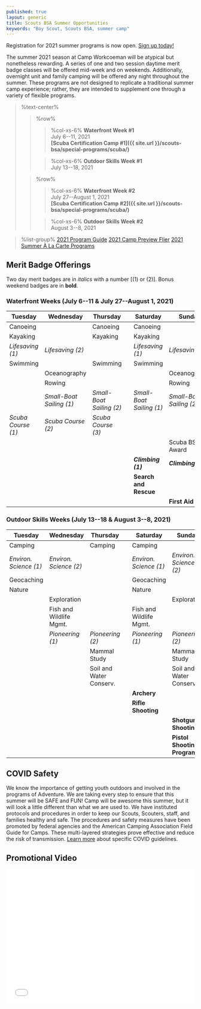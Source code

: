 ```yaml
---
published: true
layout: generic
title: Scouts BSA Summer Opportunities
keywords: "Boy Scout, Scouts BSA, summer camp"
---
```


<div class="alert alert-info">
Registration for 2021 summer programs is now open.
<a href="{{ site.url }}/scouts-bsa/register/">
Sign up today!</a>
</div>

The summer 2021 season at Camp Workcoeman will be atypical but nonetheless rewarding. A series of one and two session daytime merit badge classes will be offered mid-week and on weekends. Additionally, overnight unit and family camping will be offered any night throughout the summer. These programs are not designed to replicate a traditional summer camp experience; rather, they are intended to supplement one through a variety of flexible programs.

> %text-center%
>> %row%
>>> %col-xs-6%
>>> **Waterfront Week #1**<br/>
>>> July 6--11, 2021<br/>
>>> **[Scuba Certification Camp #1]({{ site.url }}/scouts-bsa/special-programs/scuba/)**
>>
>>> %col-xs-6%
>>> **Outdoor Skills Week #1**<br/>
>>> July 13--18, 2021
>
>> %row%
>>> %col-xs-6%
>>> **Waterfront Week #2**<br/>
>>> July 27--August 1, 2021<br/>
>>> **[Scuba Certification Camp #2]({{ site.url }}/scouts-bsa/special-programs/scuba/)**
>>
>>> %col-xs-6%
>>> **Outdoor Skills Week #2**<br/>
>>> August 3--8, 2021

> %list-group%
> <a href="{{ site.url }}/pdf/2021/2021-program-guide.pdf" class="list-group-item">2021 Program Guide</a>
> <a href="{{ site.url }}/pdf/2021/2021-preview-flier.pdf" class="list-group-item">2021 Camp Preview Flier</a>
> <a href="{{ site.url }}/summer-camp/a-la-carte-programs/" class="list-group-item">2021 Summer À La Carte Programs</a>

## Merit Badge Offerings

Two day merit badges are in *italics* with a number [(1) or (2)]. Bonus weekend badges are in **bold**.

### Waterfront Weeks (July 6--11 & July 27--August 1, 2021)



<table class="table table-hover">
<thead>
<tr>
<th>Tuesday             </th>
<th> Wednesday                 </th>
<th> Thursday                  </th>
<th></th>
<th> Saturday                 </th>
<th> Sunday</th>
</tr>
</thead>
<tbody>
<tr>
<td>Canoeing            </td>
<td>                           </td>
<td> Canoeing                  </td>
<td></td>
<td> Canoeing                 </td>
<td></td>
</tr>
<tr>
<td>Kayaking            </td>
<td>                           </td>
<td> Kayaking                  </td>
<td></td>
<td> Kayaking                 </td>
<td></td>
</tr>
<tr>
<td><em>Lifesaving (1)</em>    </td>
<td> <em>Lifesaving (2)</em>          </td>
<td>                           </td>
<td></td>
<td> <em>Lifesaving (1)</em>         </td>
<td> <em>Lifesaving (2)</em></td>
</tr>
<tr>
<td>Swimming            </td>
<td>                           </td>
<td> Swimming                  </td>
<td></td>
<td> Swimming                 </td>
<td></td>
</tr>
<tr>
<td></td>
<td> Oceanography              </td>
<td>                           </td>
<td></td>
<td>                          </td>
<td> Oceanography</td>
</tr>
<tr>
<td></td>
<td> Rowing                    </td>
<td>                           </td>
<td></td>
<td>                          </td>
<td> Rowing</td>
</tr>
<tr>
<td></td>
<td> <em>Small-Boat Sailing (1)</em>  </td>
<td> <em>Small-Boat Sailing (2)</em>  </td>
<td></td>
<td> <em>Small-Boat Sailing (1)</em> </td>
<td> <em>Small-Boat Sailing (2)</em></td>
</tr>
<tr>
<td><em>Scuba Course (1)</em>  </td>
<td> <em>Scuba Course (2)</em>        </td>
<td> <em>Scuba Course (3)</em>        </td>
<td></td>
<td>                          </td>
<td></td>
</tr>
<tr>
<td></td>
<td>                           </td>
<td>                           </td>
<td></td>
<td>                          </td>
<td> Scuba BSA Award</td>
</tr>
<tr>
<td></td>
<td>                           </td>
<td>                           </td>
<td></td>
<td> <strong><em>Climbing (1)</em></strong>       </td>
<td> <strong><em>Climbing (2)</em></strong></td>
</tr>
<tr>
<td></td>
<td>                           </td>
<td>                           </td>
<td></td>
<td> <strong>Search and Rescue</strong>    </td>
<td></td>
</tr>
<tr>
<td></td>
<td>                           </td>
<td>                           </td>
<td></td>
<td>                          </td>
<td> <strong>First Aid</strong></td>
</tr>
</tbody>
</table>

### Outdoor Skills Weeks (July 13--18 & August 3--8, 2021)

<table class="table table-hover">
<thead>
<tr>
<th>Tuesday                 </th>
<th> Wednesday                 </th>
<th> Thursday                  </th>
<th></th>
<th> Saturday                 </th>
<th> Sunday</th>
</tr>
</thead>
<tbody>
<tr>
<td>Camping                 </td>
<td>                           </td>
<td> Camping                   </td>
<td></td>
<td> Camping                  </td>
<td></td>
</tr>
<tr>
<td><em>Environ. Science (1)</em>  </td>
<td> <em>Environ. Science (2)</em>    </td>
<td>                           </td>
<td></td>
<td> <em>Environ. Science (1)</em>   </td>
<td> <em>Environ. Science (2)</em></td>
</tr>
<tr>
<td>Geocaching              </td>
<td>                           </td>
<td>                           </td>
<td></td>
<td> Geocaching               </td>
<td></td>
</tr>
<tr>
<td>Nature                  </td>
<td>                           </td>
<td>                           </td>
<td></td>
<td> Nature                   </td>
<td></td>
</tr>
<tr>
<td></td>
<td> Exploration               </td>
<td>                           </td>
<td></td>
<td>                          </td>
<td> Exploration</td>
</tr>
<tr>
<td></td>
<td> Fish and Wildlife Mgmt.   </td>
<td>                           </td>
<td></td>
<td> Fish and Wildlife Mgmt.  </td>
<td></td>
</tr>
<tr>
<td></td>
<td> <em>Pioneering (1)</em>          </td>
<td> <em>Pioneering (2)</em>          </td>
<td></td>
<td> <em>Pioneering (1)</em>         </td>
<td> <em>Pioneering (2)</em></td>
</tr>
<tr>
<td></td>
<td>                           </td>
<td> Mammal Study              </td>
<td></td>
<td>                          </td>
<td> Mammal Study</td>
</tr>
<tr>
<td></td>
<td>                           </td>
<td> Soil and Water Conserv.   </td>
<td></td>
<td>                          </td>
<td> Soil and Water Conserv.</td>
</tr>
<tr>
<td></td>
<td>                           </td>
<td>                           </td>
<td></td>
<td> <strong>Archery</strong>              </td>
<td></td>
</tr>
<tr>
<td></td>
<td>                           </td>
<td>                           </td>
<td></td>
<td> <strong>Rifle Shooting</strong>       </td>
<td></td>
</tr>
<tr>
<td></td>
<td>                           </td>
<td>                           </td>
<td></td>
<td>                          </td>
<td> <strong>Shotgun Shooting</strong></td>
</tr>
<tr>
<td></td>
<td>                           </td>
<td>                           </td>
<td></td>
<td>                          </td>
<td> <strong>Pistol Shooting Program</strong></td>
</tr>
</tbody>
</table>

## COVID Safety

We know the importance of getting youth outdoors and involved in the programs of Adventure.  We are taking every step to ensure that this summer will be SAFE and FUN!  Camp will be awesome this summer, but it will look a little different than what we are used to.  We have instituted protocols and procedures in order to keep our Scouts, Scouters, staff, and families healthy and safe.  The procedures and safety measures have been promoted by federal agencies and the American Camping Association Field Guide for Camps. These multi-layered strategies prove effective and reduce the risk of transmission. <a href="https://tinyurl.com/33wn554u">Learn more</a> about specific COVID guidelines.

## Promotional Video

<iframe style="max-width: 640px; width: 100%; height: 360px; border: none;" src="//www.youtube-nocookie.com/embed/uXSOw9eqJAc?rel=0" allowfullscreen></iframe>

